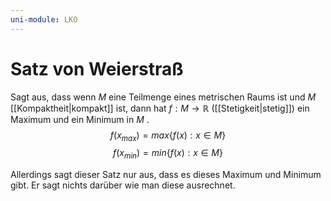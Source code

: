 ```yaml
---
uni-module: LKO
---
```


# Satz von Weierstraß

Sagt aus, dass wenn $M$ eine Teilmenge eines metrischen Raums ist und $M$ [[Kompaktheit|kompakt]] ist, dann hat $f:M \rightarrow \mathbb{R}$ ([[Stetigkeit|stetig]]) ein Maximum und ein Minimum in $M$ .
$$f(x_{max})=max\{f(x):x\in M\}$$
$$f(x_{min})=min\{f(x):x\in M\}$$

Allerdings sagt dieser Satz nur aus, dass es dieses Maximum und Minimum gibt. Er sagt nichts darüber wie man diese ausrechnet.
